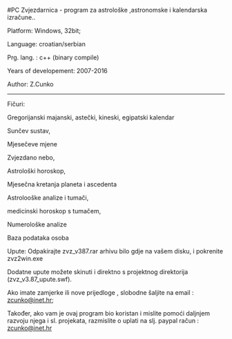 #PC Zvjezdarnica - program za astrološke ,astronomske i kalendarska izračune.. 

 Platform: Windows, 32bit;
 
 Language: croatian/serbian
 
 Prg. lang. : c++ (binary compile)
 
 Years of developement: 2007-2016
 
 Author: Z.Cunko
 

--------------------------------------------------------------

 Fičuri: 
 
 Gregorijanski majanski, astečki, kineski, egipatski kalendar
 
 Sunčev sustav,
 
 Mjesečeve mjene
 
 Zvjezdano nebo,
 
 Astrološki horoskop,
 
 Mjesečna kretanja planeta i ascedenta
 
 Astrolooške analize i tumači,
 
 medicinski horoskop s tumačem,
 
 Numerološke analize
 
 Baza podataka osoba
 


 Upute: Odpakirajte zvz_v387.rar arhivu bilo gdje na vašem disku, i pokrenite zvz2win.exe
 

Dodatne upute možete skinuti i direktno s projektnog direktorija (zvz_v3.87_upute.swf).


Ako imate zamjerke ili nove prijedloge , slobodne šaljite na email : zcunko@inet.hr;

Također, ako vam je ovaj program bio koristan i mislite pomoći daljnjem razvoju njega i sl. projekata, razmislite o uplati na slj. paypal račun : zcunko@inet.hr
